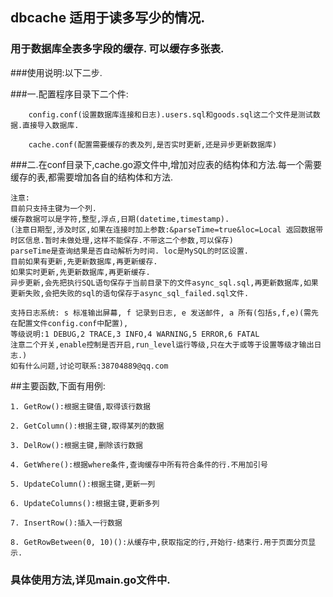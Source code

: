 ## dbcache 适用于读多写少的情况.

### 用于数据库全表多字段的缓存. 可以缓存多张表.

###使用说明:以下二步.

###一.配置程序目录下二个件:

		config.conf(设置数据库连接和日志).users.sql和goods.sql这二个文件是测试数据.直接导入数据库.
		
		cache.conf(配置需要缓存的表及列,是否实时更新,还是异步更新数据库)

###二.在conf目录下,cache.go源文件中,增加对应表的结构体和方法.每一个需要缓存的表,都需要增加各自的结构体和方法.


    注意:
	目前只支持主键为一个列.
	缓存数据可以是字符,整型,浮点,日期(datetime,timestamp).
	(注意日期型,涉及时区,如果在连接时加上参数:&parseTime=true&loc=Local 返回数据带时区信息.暂时未做处理,这样不能保存.不带这二个参数,可以保存)
	parseTime是查询结果是否自动解析为时间. loc是MySQL的时区设置.
	目前如果有更新,先更新数据库,再更新缓存.
	如果实时更新,先更新数据库,再更新缓存.
	异步更新,会先把执行SQL语句保存于当前目录下的文件async_sql.sql,再更新数据库,如果更新失败,会把失败的sql的语句保存于async_sql_failed.sql文件.
	
	支持日志系统: s 标准输出屏幕, f 记录到日志, e 发送邮件, a 所有(包括s,f,e)(需先在配置文件config.conf中配置),
	等级说明:1 DEBUG,2 TRACE,3 INFO,4 WARNING,5 ERROR,6 FATAL
	注意二个开关,enable控制是否开启,run_level运行等级,只在大于或等于设置等级才输出日志.)
	如有什么问题,讨论可联系:38704889@qq.com

##主要函数,下面有用例:

	1. GetRow():根据主键值,取得该行数据
	
	2. GetColumn():根据主键,取得某列的数据
	
	3. DelRow():根据主键,删除该行数据
	
    4. GetWhere():根据where条件,查询缓存中所有符合条件的行.不用加引号
    
	5. UpdateColumn():根据主键,更新一列
	
	6. UpdateColumns():根据主键,更新多列
	
	7. InsertRow():插入一行数据
	
	8. GetRowBetween(0, 10)():从缓存中,获取指定的行,开始行-结束行.用于页面分页显示.

### 具体使用方法,详见main.go文件中.

	



